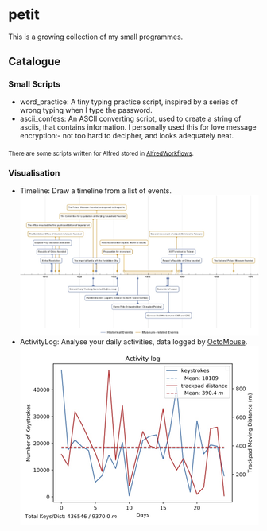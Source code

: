 # petit
This is a growing collection of my small programmes.

## Catalogue
### Small Scripts
- word_practice: A tiny typing practice script, inspired by a series of wrong typing when I type the password.   
- ascii_confess: An ASCII converting script, used to create a string of asciis, that contains information. I personally used this for love message encryption:- not too hard to decipher, and looks adequately neat.

<sub>There are some scripts written for Alfred stored in [AlfredWorkflows](https://github.com/BaksiLi/AlfredWorkflows).</sub>

### Visualisation
- Timeline: Draw a timeline from a list of events.   
	![Timeline Example](examples/Timeline.jpeg)
- ActivityLog: Analyse your daily activities, data logged by [OctoMouse](http://konsomejona.github.io/OctoMouse/#support).   
	![ActivityLog Example](examples/ActivityLog.jpeg)